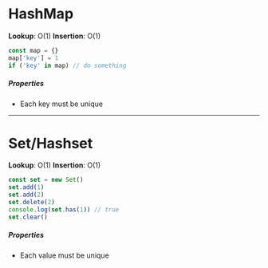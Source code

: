 # HashMap
**Lookup**: O(1)
**Insertion**: O(1)
```javascript
const map = {}
map['key'] = 1
if ('key' in map) // do something
```
##### Properties
* Each key must be unique

---

# Set/Hashset
**Lookup**: O(1)
**Insertion**: O(1)
```javascript
const set = new Set()
set.add(1)
set.add(2)
set.delete(2)
console.log(set.has(1)) // true
set.clear()
```
##### Properties
* Each value must be unique
